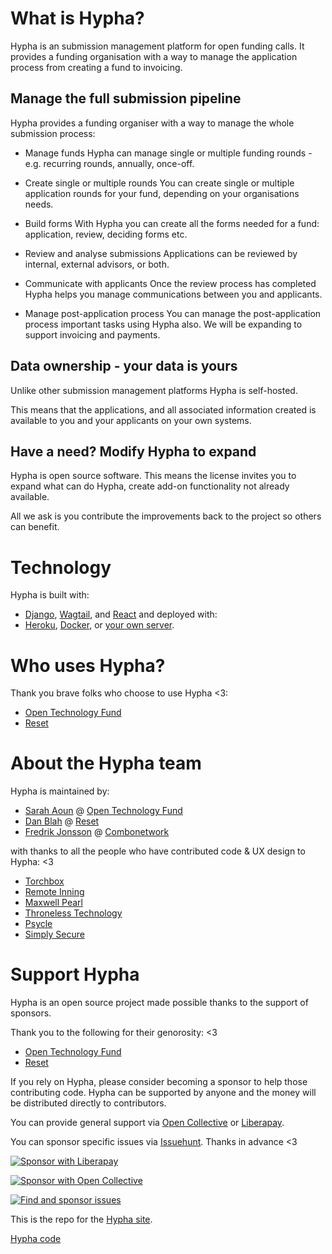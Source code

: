 # What is Hypha?

Hypha is an submission management platform for open funding calls. It provides a funding organisation with a way to manage the application process from creating a fund to invoicing.

## Manage the full submission pipeline

Hypha provides a funding organiser with a way to manage the whole submission process:

- Manage funds
Hypha can manage single or multiple funding rounds - e.g. recurring rounds, annually, once-off.

- Create single or multiple rounds
You can create single or multiple application rounds for your fund, depending on your organisations needs.

- Build forms
With Hypha you can create all the forms needed for a fund: application, review, deciding forms etc.

- Review and analyse submissions
Applications can be reviewed by internal, external advisors, or both.

- Communicate with applicants
Once the review process has completed Hypha helps you manage communications between you and applicants.

- Manage post-application process
You can manage the post-application process important tasks using Hypha also. We will be expanding to support invoicing and payments.

## Data ownership - your data is yours

Unlike other submission management platforms Hypha is self-hosted.

This means that the applications, and all associated information created is available to you and your applicants on your own systems.

## Have a need? Modify Hypha to expand
Hypha is open source software. This means the license invites you to expand what can do Hypha, create add-on functionality not already available.

All we ask is you contribute the improvements back to the project so others can benefit.

# Technology

Hypha is built with:
- [Django](https://www.djangoproject.com/), [Wagtail](https://wagtail.io/), and [React](https://reactjs.org/)
and deployed with:
- [Heroku](https://github.com/OpenTechFund/hypha/wiki/Deployment:-Heroku), [Docker](https://github.com/OpenTechFund/hypha/wiki/Deployment:-Docker), or [your own server](https://github.com/OpenTechFund/hypha/wiki/Deployment:-Standalone-App).

# Who uses Hypha?

Thank you brave folks who choose to use Hypha <3:
- [Open Technology Fund](https://www.opentech.fund/)
- [Reset](https://www.reset.tech/)

# About the Hypha team

Hypha is maintained by:
- [Sarah Aoun](https://github.com/saoun) @ [Open Technology Fund](https://www.opentech.fund/)
- [Dan Blah](https://github.com/danblah) @ [Reset](https://www.reset.tech/)
- [Fredrik Jonsson](https://github.com/frjo) @ [Combonetwork](https://www.combonet.se/)

with thanks to all the people who have contributed code & UX design to Hypha: <3
- [Torchbox](https://www.torchbox.com/)
- [Remote Inning](https://www.remoteinning.com/)
- [Maxwell Pearl](https://maxwellpearl.com/)
- [Throneless Technology](https://throneless.tech/)
- [Psycle](https://psycle.com/)
- [Simply Secure](https://simplysecure.org/)

# Support Hypha

Hypha is an open source project made possible thanks to the support of sponsors.

Thank you to the following for their genorosity: <3

- [Open Technology Fund](https://www.opentech.fund)
- [Reset](https://www.reset.tech)

If you rely on Hypha, please consider becoming a sponsor to help those contributing code. Hypha can be supported by anyone and the money will be distributed directly to contributors.

You can provide general support via [Open Collective](https://opencollective.com/hypha) or [Liberapay](https://liberapay.com/hypha).

You can sponsor specific issues via [Issuehunt](https://issuehunt.io/r/OpenTechFund/hypha). Thanks in advance <3

[![Sponsor with Liberapay](https://liberapay.com/assets/widgets/donate.svg)](https://liberapay.com/hypha)

[![Sponsor with Open Collective](https://opencollective.com/hypha/tiers/backer.svg?avatarHeight=75&width=600)](https://opencollective.com/hypha)

[![Find and sponsor issues](https://issuehunt.io/static/embed/issuehunt-button-v1.svg)](https://issuehunt.io/r/OpenTechFund/hypha)


This is the repo for the [Hypha site](https://www.hypha.app/).

[Hypha code](https://github.com/OpenTechFund/hypha)
